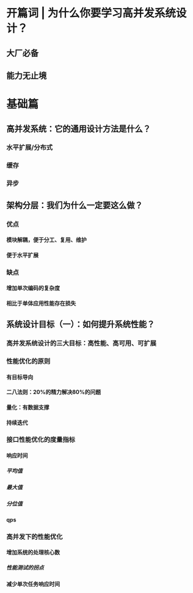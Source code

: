 # 开篇词 | 为什么你要学习高并发系统设计？

## 大厂必备

## 能力无止境

# 基础篇

## 高并发系统：它的通用设计方法是什么？

### 水平扩展/分布式

### 缓存

### 异步

## 架构分层：我们为什么一定要这么做？

### 优点

#### 模块解耦，便于分工、复用、维护

#### 便于水平扩展

### 缺点

#### 增加单次编码的复杂度

#### 相比于单体应用性能存在损失

## 系统设计目标（一）：如何提升系统性能？

### 高并发系统设计的三大目标：高性能、高可用、可扩展

### 性能优化的原则

#### 有目标导向

#### 二八法则：20%的精力解决80%的问题

#### 量化：有数据支撑

#### 持续迭代

### 接口性能优化的度量指标

#### 响应时间

##### 平均值

##### 最大值

##### 分位值

#### qps

### 高并发下的性能优化

#### 增加系统的处理核心数

##### 性能测试的拐点

#### 减少单次任务响应时间